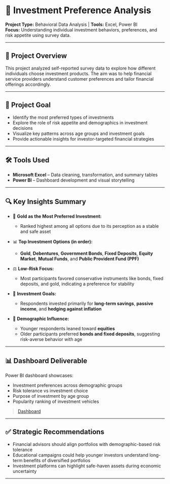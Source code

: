 # 💼 Investment Preference Analysis

**Project Type:** Behavioral Data Analysis | **Tools:** Excel, Power BI  
**Focus:** Understanding individual investment behaviors, preferences, and risk appetite using survey data.

---

## 📌 Project Overview

This project analyzed self-reported survey data to explore how different individuals choose investment products. The aim was to help financial service providers understand customer preferences and tailor financial offerings accordingly.

---

## 🎯 Project Goal

- Identify the most preferred types of investments
- Explore the role of risk appetite and demographics in investment decisions
- Visualize key patterns across age groups and investment goals
- Provide actionable insights for investor-targeted financial strategies

---

## 🛠️ Tools Used

- **Microsoft Excel** – Data cleaning, transformation, and summary tables  
- **Power BI** – Dashboard development and visual storytelling

---

## 🔍 Key Insights Summary

- 🥇 **Gold as the Most Preferred Investment:**  
  - Ranked highest among all options due to its perception as a stable and safe asset

- 📊 **Top Investment Options (in order):**  
  - **Gold**, **Debentures**, **Government Bonds**, **Fixed Deposits**, **Equity Market**, **Mutual Funds**, and **Public Provident Fund (PPF)**

- ⚖️ **Low-Risk Focus:**  
  - Most participants favored conservative instruments like bonds, fixed deposits, and gold, indicating a preference for stability

- 🎯 **Investment Goals:**  
  - Respondents invested primarily for **long-term savings**, **passive income**, and **hedging against inflation**

- 👥 **Demographic Influence:**  
  - Younger respondents leaned toward **equities**  
  - Older participants preferred **bonds and fixed deposits**, suggesting risk-averse behavior with age

---

## 📊 Dashboard Deliverable

Power BI dashboard showcases:

- Investment preferences across demographic groups  
- Risk tolerance vs investment choice  
- Purpose of investment by age group  
- Popularity ranking of investment vehicles

>  [Dashboard](https://github.com/eL-Dapper-Jhunior/my_DA_Journey/blob/main/Investment/Dashboard.jpeg)

---

## ✅ Strategic Recommendations

- Financial advisors should align portfolios with demographic-based risk tolerance  
- Educational campaigns could help younger investors understand long-term benefits of diversified portfolios  
- Investment platforms can highlight safe-haven assets during economic uncertainty

---


